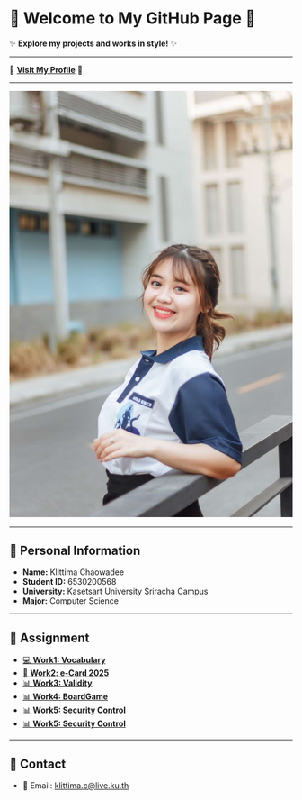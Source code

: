 # 🎀 Welcome to My GitHub Page 🎀

✨ **Explore my projects and works in style!** ✨

---

🌸 [**Visit My Profile**](https://anniemark2522.github.io) 🌸

---

![My Profile](assets/image/picture.jpg)

---

## 📌 Personal Information  
- **Name:** Klittima Chaowadee  
- **Student ID:** 6530200568  
- **University:** Kasetsart University Sriracha Campus  
- **Major:** Computer Science  

---

## 🦄 Assignment
- [💻 **Work1: Vocabulary**](https://anniemark2522.github.io/vocab/message-digest)  
- [🎄 **Work2: e-Card 2025**](https://anniemark2522.github.io/card/e-card)
- [📊 **Work3: Validity**](https://anniemark2522.github.io/quality/validity)
- [📊 **Work4: BoardGame**](https://anniemark2522.github.io/boardgame/boardg)
- [📊 **Work5: Security Control**](https://anniemark2522.github.io/control/sucurity-control)
- [📊 **Work5: Security Control**](https://anniemark2522.github.io/sucurity-requirement)



---

## 🔗 Contact
- 📧 Email: [klittima.c@live.ku.th](mailto:klittima.c@live.ku.th)
